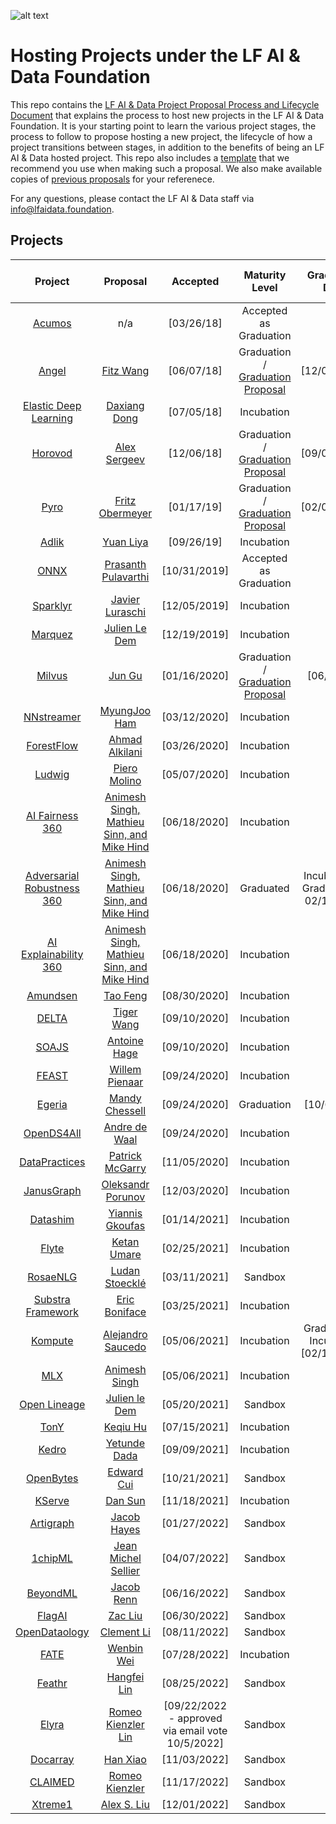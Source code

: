 ![alt text](https://artwork.lfaidata.foundation/lfaidata-assets/lfaidata/horizontal/color/lfaidata-horizontal-color.png)

# Hosting Projects under the LF AI & Data Foundation 
This repo contains the <a href="https://github.com/lfai/proposing-projects/blob/master/LFAI%26Data-Project%20LifecycleDocument.pdf">LF AI & Data Project Proposal Process and Lifecycle Document</a> that explains the process to host new projects in the LF AI & Data Foundation. It is your starting point to learn the various project stages, the process to follow to propose hosting a new project, the lifecycle of how a project transitions between stages, in addition to the benefits of being an LF AI & Data hosted project. 
This repo also includes a <a href="https://github.com/lfai/proposing-projects/blob/master/proposal-template.adoc">template</a> that we recommend you use when making such a proposal. We also make available copies of <a href="https://github.com/lfai/proposing-projects/tree/master/proposals">previous proposals</a> for your referenece. 

For any questions, please contact the LF AI & Data staff via info@lfaidata.foundation.

## Projects

**Project**|**Proposal**|**Accepted**|**Maturity Level**|**Graduation Date**|**Project Technical Lead**|**TAC Sponspor**|**18-Months Incubation Milestone**|
:-----:|:-----:|:-----:|:-----:|:-----:|:-----:|:-----:|:-----:|
[Acumos](https://acumos.org) | n/a | [03/26/18]|Accepted as Graduation | n/a| Nat Subramanian | tbd | n/a 
[Angel](https://github.com/Angel-ML/angel/)|[Fitz Wang](https://drive.google.com/open?id=1uEz94yqA1teKFgSegB4HcDgiS47v0q82) | [06/07/18] | Graduation / [Graduation Proposal](https://github.com/lfai/proposing-projects/blob/master/proposals/Angel-Graduation-Proposal.pdf) | [12/03/2019] | Bruce Tao | tbd | n/a 
[Elastic Deep Learning](https://github.com/PaddlePaddle/edl) | [Daxiang Dong](https://github.com/lfai/proposing-projects/blob/master/proposals/edl.adoc) | [07/05/18] | Incubation | tbd | Daxiang Dong | tbd | [01/05/20] 
[Horovod](https://github.com/horovod/horovod)|[Alex Sergeev](https://drive.google.com/open?id=1cFNEA_FT-2Vw9pFaB77MYOkea1FVVLU5) | [12/06/18] | Graduation / [Graduation Proposal](https://docs.google.com/presentation/d/1nGRY3OCzNH1kiwLZDtWOsd8ziGYLDgN4ksc2-j9l_M4/edit#slide=id.g7a9b93e949_0_0)| [09/01/2020] | Travis Addair | tbd | n/a 
[Pyro](https://github.com/pyro-ppl/pyro) | [Fritz Obermeyer](https://drive.google.com/file/d/1Sm9r5Fy4me48LLqaJTwrFC9BhIHE7fMJ/view) | [01/17/19]| Graduation / [Graduation Proposal](https://docs.google.com/presentation/d/10pjRY3NW4Kkgd-D599aSL1633FykSetTEa4OJdjsht0/edit#slide=id.g7a9b93e949_0_0) | [02/02/2021] | Fritz Obermeyer | tbd | [07/17/20] 
[Adlik](https://github.com/Adlik/adlik)| [Yuan Liya](https://github.com/lfai/proposing-projects/blob/master/proposals/adlik.adoc) | [09/26/19] | Incubation | tbd| Wei Meng | tbd | [03/26/2021] 
[ONNX](https://github.com/onnx) |  [Prasanth Pulavarthi](https://github.com/lfai/proposing-projects/blob/master/proposals/onnx.adoc) | [10/31/2019] | Accepted as Graduation | n/a | ONNX TSC | tbd | n/a 
[Sparklyr](https://github.com/rstudio/sparklyr) |  [Javier Luraschi](https://github.com/lfai/proposing-projects/blob/master/proposals/sparklyr.adoc) | [12/05/2019] | Incubation | tbd | Edgar Ruiz | tbd | [06/05/2021] 
[Marquez](https://github.com/MarquezProject/marquez) |  [Julien Le Dem](https://github.com/lfai/proposing-projects/blob/master/proposals/Marquez.adoc) | [12/19/2019] | Incubation | tbd | Julien Le Dem | tbd | [06/19/2021] 
[Milvus](https://github.com/milvus-io) | [Jun Gu](https://github.com/lfai/proposing-projects/blob/master/proposals/milvus.adoc) | [01/16/2020] | Graduation / [Graduation Proposal](https://docs.google.com/presentation/d/10tria-Agh80JRoCQju_fxpjsgRAB4yoF/edit#slide=id.p1) | [06/03/21] | Jun Gu | tbd | [07/16/2021] 
[NNstreamer](https://github.com/nnsuite/nnstreamer) |[MyungJoo Ham](https://github.com/lfai/proposing-projects/blob/master/proposals/nnstreamer.adoc) | [03/12/2020] | Incubation | tbd |  MyungJoo Ham | tbd | [09/03/2021] 
[ForestFlow](https://github.com/dreamworksanimation/ForestFlow) | [Ahmad Alkilani](https://github.com/lfai/proposing-projects/blob/master/proposals/forestflow.adoc) | [03/26/2020] | Incubation | tbd | Ahmad Alkilani | tbd | [09/27/2021] 
[Ludwig](https://github.com/uber/ludwig) | [Piero Molino](https://github.com/lfai/proposing-projects/blob/master/proposals/ludwig.adoc) | [05/07/2020] | Incubation | tbd |  Piero Molino | tbd | [11/07/2021] 
[AI Fairness 360](https://github.com/IBM/AIF360)|[Animesh Singh, Mathieu Sinn, and Mike Hind](https://github.com/lfai/proposing-projects/blob/master/proposals/trusted-ai.adoc) | [06/18/2020] | Incubation | tbd | Animesh Singh | tbd | [12/18/2021] 
[Adversarial Robustness 360](https://github.com/IBM/adversarial-robustness-toolbox)|[Animesh Singh, Mathieu Sinn, and Mike Hind](https://github.com/lfai/proposing-projects/blob/master/proposals/trusted-ai.adoc) | [06/18/2020] | Graduated | Incubation to Graduated on 02/15/2022 | Animesh Singh | tbd | n/a
[AI Explainability 360](https://github.com/IBM/AIX360) | [Animesh Singh, Mathieu Sinn, and Mike Hind](https://github.com/lfai/proposing-projects/blob/master/proposals/trusted-ai.adoc) | [06/18/2020] | Incubation | tbd | Animesh Singh | tbd | [12/18/2021] 
[Amundsen](https://github.com/lyft/amundsen) | [Tao Feng](https://github.com/lfai/proposing-projects/blob/master/proposals/tamundsen.adoc) | [08/30/2020] | Incubation | tbd | Tao Feng | tbd | [04/08/2022] 
[DELTA](https://github.com/didi/delta) | [Tiger Wang](https://github.com/lfai/proposing-projects/blob/master/proposals/DELTA-LFAI-ProjectProposal.md) | [09/10/2020] | Incubation | tbd | Tiger Wang | tbd | [03/10/2022] 
[SOAJS](https://www.github.com/soajs) | [Antoine Hage](https://github.com/lfai/proposing-projects/blob/master/proposals/soajs.adoc) | [09/10/2020] | Incubation | tbd | Antoine Hage | tbd | [03/10/2022] 
[FEAST](https://github.com/feast-dev/feast) | [Willem Pienaar](https://github.com/lfai/proposing-projects/blob/master/proposals/feast.adoc) | [09/24/2020] | Incubation | tbd | Willem Piennar | tbd | [04/24/2022] 
[Egeria](https://github.com/odpi/egeria) | [Mandy Chessell](https://github.com/lfai/proposing-projects/blob/master/proposals/egeria) | [09/24/2020] | Graduation | [10/6/2020] | Mandy Chessell | tbd | n/a 
[OpenDS4All](https://github.com/odpi/OpenDS4All) | [Andre de Waal](https://github.com/lfai/proposing-projects/blob/master/proposals/opends4all) | [09/24/2020] | Incubation | tbd | Andre de Wal | tbd |[04/24/2022]
[DataPractices](https://datapractices.org/) | [Patrick McGarry](https://github.com/lfai/proposing-projects/blob/master/proposals/datapractices.adoc) | [11/05/2020] | Incubation | tbd | Patrick McGarry | tbd |[05/05/2021]
[JanusGraph](https://janusgraph.org) | [Oleksandr Porunov](https://github.com/lfai/proposing-projects/blob/master/proposals/janusgraph.adoc) | [12/03/2020] | Incubation  | tbd | TSC Chair Vacant | tbd |[06/03/2022]
[Datashim](https://github.com/IBM/dataset-lifecycle-framework)| [Yiannis Gkoufas](https://github.com/lfai/proposing-projects/blob/master/proposals/dataset-lifecycle-framework.md) | [01/14/2021] | Incubation  | tbd | Srikumar Venugopal> | tbd |[07/14/2023]
[Flyte](https://github.com/flyteorg/flyte)| [Ketan Umare](https://github.com/lfai/proposing-projects/blob/master/proposals/flyte.adoc) | [02/25/2021] | Incubation  | tbd | Ketan Umare | tbd |[08/25/2023]
[RosaeNLG](https://github.com/RosaeNLG/rosaenlg)| [Ludan Stoecklé](https://github.com/lfai/proposing-projects/blob/master/proposals/RosaeNLG.adoc) | [03/11/2021] | Sandbox  | tbd | Ludan Stoecklé | tbd | [09/11/2021]
[Substra Framework](https://github.com/SubstraFoundation/substra)| [Eric Boniface](https://github.com/lfai/proposing-projects/blob/master/proposals/substra.md) | [03/25/2021] | Incubation  | tbd | Eric Boniface | tbd | [09/25/2021]
[Kompute](https://github.com/EthicalML/vulkan-kompute)| [Alejandro Saucedo](https://github.com/lfai/proposing-projects/blob/master/proposals/Kompute.adoc) | [05/06/2021] | Incubation  | Graduated to Incubation [02/10/2022] | Alejandro Saucedo | tbd | [07/12/2023]
[MLX](https://github.com/machine-learning-exchange/mlx)| [Animesh Singh](https://github.com/lfai/proposing-projects/blob/master/proposals/ml-exchange.adoc) | [05/06/2021] | Incubation  | tbd | Animesh Singh| tbd | [05/12/2022]
[Open Lineage](https://github.com/OpenLineage/OpenLineage)| [Julien le Dem ](https://github.com/OpenLineage/OpenLineage) | [05/20/2021] | Sandbox  | tbd | Julien le Dem| tbd | [11/20/2022]
[TonY](https://github.com/linkedin/TonY)| [Keqiu Hu](https://github.com/lfai/proposing-projects/blob/master/proposals/tony.adoc) |[07/15/2021] | Incubation  | tbd | Keqiu Hu | tbd | [01/15/2023]
[Kedro](https://github.com/quantumblacklabs/kedro)| [Yetunde Dada](https://github.com/lfai/proposing-projects/blob/master/proposals/kedro.adoc) |[09/09/2021] | Incubation  | tbd | Yetunde Dada| tbd | [03/09/2023]
[OpenBytes](https://github.com/Project-OpenBytes)| [Edward Cui](https://github.com/lfai/proposing-projects/blob/master/proposals/OpenBytes.adoc) |[10/21/2021] | Sandbox  | tbd | Edward Cui | tbd | [TBD]
[KServe](https://github.com/kserve/kserve)| [Dan Sun](https://github.com/lfai/proposing-projects/blob/master/proposals/kserve.md) |[11/18/2021] | Incubation  | tbd | Dan Sun | tbd | [5/18/2023]
[Artigraph](https://github.com/artigraph/artigraph)| [Jacob Hayes](https://github.com/lfai/proposing-projects/blob/master/proposals/artigraph.adoc) |[01/27/2022] | Sandbox  | tbd | Jacob Hayes | tbd | [tbd]
[1chipML](https://github.com/1chipML/1chipML)| [Jean Michel Sellier](https://github.com/lfai/proposing-projects/blob/master/proposals/1chipML.md) |[04/07/2022] | Sandbox  | tbd | Jean Michel Sellier | tbd | [tbd]
[BeyondML](https://github.com/Beyond-ML-Labs/)| [Jacob Renn](https://github.com/lfai/proposing-projects/blob/master/proposals/BeyondML_proposal) | [06/16/2022] | Sandbox  | tbd | Jacob Renn | tbd | [tbd]
[FlagAI](https://github.com/BAAI-Open/FlagAI)| [Zac Liu](https://github.com/marscrazy/proposing-projects/blob/master/proposals/FlagAI.adoc) | [06/30/2022] | Sandbox  | tbd | Zac Liu | tbd | [tbd]
[OpenDataology](https://github.com/OpenDataology)| [Clement Li](https://github.com/lfai/proposing-projects/blob/master/proposals/OpenDataology.md) | [08/11/2022] | Sandbox  | tbd | Clement Li | tbd | [tbd]
[FATE](https://github.com/FederatedAI) | [Wenbin Wei](https://github.com/lfai/proposing-projects/blob/master/proposals/FATE.md) | [07/28/2022] | Incubation  | tbd | Wenbin Wei | tbd | [01/28/2024]
[Feathr](https://github.com/linkedin/feathr) | [Hangfei Lin](https://github.com/lfai/proposing-projects/blob/master/proposals/FATE.md) | [08/25/2022] | Sandbox   | tbd | Hangfei Lin | tbd | tbd
[Elyra](https://github.com/elyra-ai/elyra) | [Romeo Kienzler Lin](https://github.com/lfai/proposing-projects/blob/master/proposals/elyra.adoc) | [09/22/2022 - approved via email vote 10/5/2022] | Sandbox   | tbd | Romeo Kienzler | tbd | tbd
[Docarray](https://github.com/jina-ai/docarray) | [Han Xiao](https://github.com/lfai/proposing-projects/blob/master/proposals/docarray.adoc) | [11/03/2022] | Sandbox   | tbd | Han Xiao | tbd | tbd
[CLAIMED](https://github.com/claimed-framework/) | [Romeo Kienzler](https://github.com/lfai/proposing-projects/blob/master/proposals/claimed.adoc) | [11/17/2022] | Sandbox   | tbd |  Romeo Kienzler | tbd | tbd
[Xtreme1](https://github.com/basicai/xtreme1) | [Alex S. Liu](https://github.com/lfai/proposing-projects/blob/master/proposals/xtreme1.adoc) | [12/01/2022] | Sandbox   | tbd | Alex S. Liu | tbd | tbd
